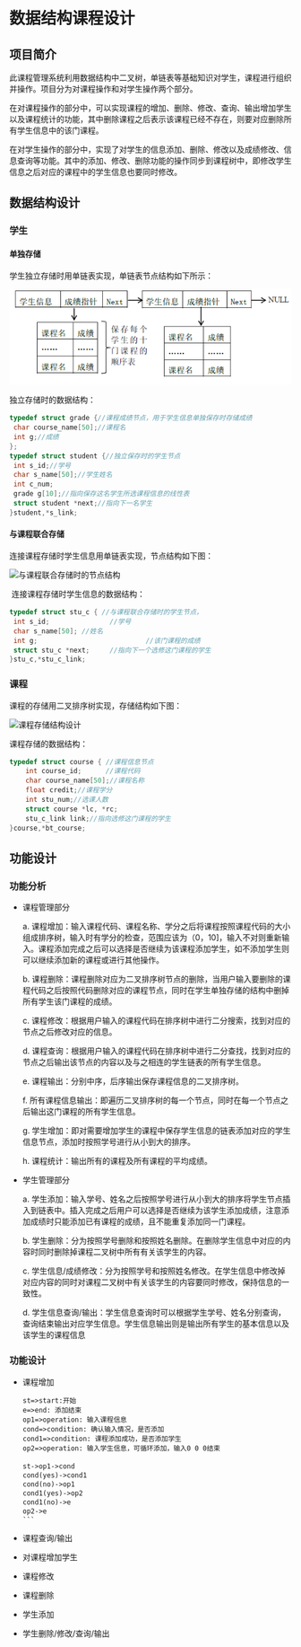# 数据结构课程设计

## 项目简介

​		此课程管理系统利用数据结构中二叉树，单链表等基础知识对学生，课程进行组织并操作。项目分为对课程操作和对学生操作两个部分。

​		在对课程操作的部分中，可以实现课程的增加、删除、修改、查询、输出增加学生以及课程统计的功能，其中删除课程之后表示该课程已经不存在，则要对应删除所有学生信息中的该门课程。

​		在对学生操作的部分中，实现了对学生的信息添加、删除、修改以及成绩修改、信息查询等功能。其中的添加、修改、删除功能的操作同步到课程树中，即修改学生信息之后对应的课程中的学生信息也要同时修改。

## 数据结构设计

### 学生

#### 单独存储

学生独立存储时用单链表实现，单链表节点结构如下所示： 

![独立存储结构](https://github.com/Legents/DS/blob/master/1.PNG)

独立存储时的数据结构：

```c
typedef struct grade {//课程成绩节点，用于学生信息单独保存时存储成绩
 char course_name[50];//课程名
 int g;//成绩
};
typedef struct student {//独立保存时的学生节点
 int s_id;//学号
 char s_name[50];//学生姓名
 int c_num;
 grade g[10];//指向保存这名学生所选课程信息的线性表
 struct student *next;//指向下一名学生
}student,*s_link;
```

#### 与课程联合存储

连接课程存储时学生信息用单链表实现，节点结构如下图：

![与课程联合存储时的节点结构](C:\Users\ASUS\AppData\Roaming\Typora\typora-user-images\1559465902513.png)

​	连接课程存储时学生信息的数据结构：

```c
typedef struct stu_c { //与课程联合存储时的学生节点，
 int s_id;               //学号
 char s_name[50]; //姓名
 int g;                           //该门课程的成绩
 struct stu_c *next;     //指向下一个选修这门课程的学生
}stu_c,*stu_c_link;
```

### 课程

课程的存储用二叉排序树实现，存储结构如下图：

![课程存储结构设计](C:\Users\ASUS\AppData\Roaming\Typora\typora-user-images\1559466220109.png)

课程存储的数据结构：

```c
typedef struct course {	//课程信息节点
	int course_id;		//课程代码
	char course_name[50];//课程名称
	float credit;//课程学分
	int stu_num;//选课人数
	struct course *lc, *rc;
	stu_c_link link;//指向选修这门课程的学生
}course,*bt_course;

```

## 功能设计

### 功能分析

- 课程管理部分  

  a.   课程增加：输入课程代码、课程名称、学分之后将课程按照课程代码的大小组成排序树，输入时有学分的检查，范围应该为（0，10]，输入不对则重新输入。课程添加完成之后可以选择是否继续为该课程添加学生，如不添加学生则可以继续添加新的课程或进行其他操作。

  b.   课程删除：课程删除对应为二叉排序树节点的删除，当用户输入要删除的课程代码之后按照代码删除对应的课程节点，同时在学生单独存储的结构中删掉所有学生该门课程的成绩。

  c.   课程修改：根据用户输入的课程代码在排序树中进行二分搜索，找到对应的节点之后修改对应的信息。

  d.   课程查询：根据用户输入的课程代码在排序树中进行二分查找，找到对应的节点之后输出该节点的内容以及与之相连的学生链表的所有学生信息。

  e.   课程输出：分别中序，后序输出保存课程信息的二叉排序树。

  f.   所有课程信息输出：即遍历二叉排序树的每一个节点，同时在每一个节点之后输出这门课程的所有学生信息。

  g.   学生增加：即对需要增加学生的课程中保存学生信息的链表添加对应的学生信息节点，添加时按照学号进行从小到大的排序。

  h.   课程统计：输出所有的课程及所有课程的平均成绩。

- 学生管理部分

  a.   学生添加：输入学号、姓名之后按照学号进行从小到大的排序将学生节点插入到链表中。插入完成之后用户可以选择是否继续为该学生添加成绩，注意添加成绩时只能添加已有课程的成绩，且不能重复添加同一门课程。

  b.   学生删除：分为按照学号删除和按照姓名删除。在删除学生信息中对应的内容时同时删除掉课程二叉树中所有有关该学生的内容。

  c.   学生信息/成绩修改：分为按照学号和按照姓名修改。在学生信息中修改掉对应内容的同时对课程二叉树中有关该学生的内容要同时修改，保持信息的一致性。

  d.   学生信息查询/输出：学生信息查询时可以根据学生学号、姓名分别查询，查询结束输出对应学生信息。学生信息输出则是输出所有学生的基本信息以及该学生的课程信息

  

  

### 功能设计

- 课程增加

  ~~~Flowchart
  st=>start:开始
  e=>end: 添加结束
  op1=>operation: 输入课程信息
  cond=>condition: 确认输入情况，是否添加
  cond1=>condition: 课程添加成功，是否添加学生
  op2=>operation: 输入学生信息，可循环添加，输入0 0 0结束
  
  st->op1->cond
  cond(yes)->cond1
  cond(no)->op1
  cond1(yes)->op2
  cond1(no)->e
  op2->e
  ```
  ~~~

  

- 课程查询/输出

- 对课程增加学生

- 课程修改

- 课程删除

- 学生添加

- 学生删除/修改/查询/输出

  

